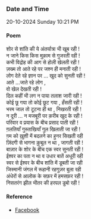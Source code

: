 ### Date and Time

20-10-2024 Sunday 10:21 PM

#### Poem

शोर से शांति की ये अंतर्यात्रा भी खूब रही ! <br />
न जाने किस किस मुक़ाम से गुजरती रही ! <br />
कभी विद्रोह की आग से होली खेलती रही ! <br />
ज़ख्म तो आते रहे पर जश्न ही मनाती रही ! <br />
लोग देते रहे ज्ञान पर … खुद को सुनती रही ! <br />
आते …जाते रहे लोग , <br />
वो खेल देखती रही ! <br />
दिल कहीं भी लग न पाया तलाश जारी रही ! <br />
कोई छू गया तो कोई छूट गया , हँसती रही ! <br />
भरम जाल तो टूटना ही था , निखरती रही ! <br />
न दूरी … न मजबूरी पर क़रीब खुद के रही ! <br />
परिवार व प्रयास के बीच प्रसाद पाती रही ! <br />
ग़लतियाँ गुस्ताखियाँ गुल खिलाती जा रही ! <br />
ग़म को ख़ुशी में बदलने का हुनर सिखती रही <br />
ज़िंदगी से भागना क़ुबूल न था , जागती रही ! <br />
बाज़ार के शोर के बीच एक स्वर सुनती रही ! <br />
ईश्वर का पता न था व उधार बातें अधूरी रही <br />
स्वर से ईश्वर के बीच शांति में डूबती जा रही <br />
जिस्मानी जंगल में रूहानी रहगुज़र बुला रही <br />
अंधेरों से आलोक के सफ़र में हमसफ़र रही ! <br />
निसतरंग झील भीतर की हरपल डुबो रही !

#### Reference

* [Facebook](https://www.facebook.com/share/v/YZu7xVEmM4rZyQjn/)
